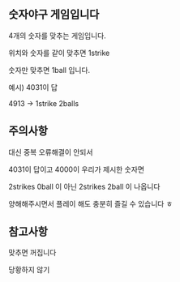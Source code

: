 숫자야구 게임입니다
---

4개의 숫자를 맞추는 게임입니다.

위치와 숫자를 같이 맞추면 1strike

숫자만 맞추면 1ball 입니다.

예시) 4031이 답

4913 -> 1strike 2balls

주의사항
---

대신 중복 오류해결이 안되서


4031이 답이고
4000이 우리가 제시한 숫자면

2strikes 0ball 이 아닌
2strikes 2ball 이 나옵니다

양해해주시면서 플레이 해도 충분히 즐길 수 있습니다 ㅎ

참고사항
---

맞추면 꺼집니다

당황하지 않기
